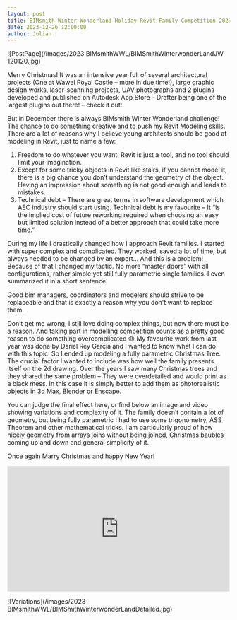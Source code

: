 ```yaml
---
layout: post  
title: BIMsmith Winter Wonderland Holiday Revit Family Competition 2023
date: 2023-12-26 12:00:00
author: Julian
---
```

![PostPage](/images/2023 BIMsmithWWL/BIMSmithWinterwonderLandJW 120120.jpg)

<!--excerpt-->

Merry Christmas! It was an intensive year full of several architectural projects (One at Wawel Royal Castle – more in due time!), large graphic design works, laser-scanning projects, UAV photographs and 2 plugins developed and published on Autodesk App Store – Drafter being one of the largest plugins out there! – check it out!

But in December there is always BIMsmith Winter Wonderland challenge! The chance to do something creative and to push my Revit Modeling skills. There are a lot of reasons why I believe young architects should be good at modeling in Revit, just to name a few:
1. Freedom to do whatever you want. Revit is just a tool, and no tool should limit your imagination.
2. Except for some tricky objects in Revit like stairs, if you cannot model it, there is a big chance you don’t understand the geometry of the object. Having an impression about something is not good enough and leads to mistakes.
3. Technical debt – There are great terms in software development which AEC industry should start using. Technical debt is my favourite – It “is the implied cost of future reworking required when choosing an easy but limited solution instead of a better approach that could take more time.”

During my life I drastically changed how I approach Revit families. I started with super complex and complicated. They worked, saved a lot of time, but always needed to be changed by an expert… And this is a problem! Because of that I changed my tactic. No more “master doors” with all configurations, rather simple yet still fully parametric single families. I even summarized it in a short sentence:

Good bim managers, coordinators and modelers should strive to be replaceable and that is exactly a reason why you don't want to replace them.

Don’t get me wrong, I still love doing complex things, but now there must be a reason. And taking part in modelling competition counts as a pretty good reason to do something overcomplicated 😉
My favourite work from last year was done by Dariel Rey García and I wanted to know what I can do with this topic. So I ended up modeling a fully parametric Christmas Tree.
The crucial factor I wanted to include was how well the family presents itself on the 2d drawing. Over the years I saw many Christmas trees and they shared the same problem – They were overdetailed and would print as a black mess. In this case it is simply better to add them as photorealistic objects in 3d Max, Blender or Enscape.

You can judge the final effect here, or find below an image and video showing variations and complexity of it. The family doesn’t contain a lot of geometry, but being fully parametric I had to use some trigonometry, ASS Theorem and other mathematical tricks. I am particularly proud of how nicely geometry from arrays joins without being joined, Christmas baubles coming up and down and general simplicity of it.

Once again Marry Christmas and happy New Year!

<div>
  <div style="position:relative;padding-top:56.25%;">
    <iframe src="https://www.youtube.com/embed/se3BDHIvOTg?si=p9JVBC7LmJBFvirs" frameborder="0" allowfullscreen
      style="position:absolute;top:0;left:0;width:100%;height:100%;"></iframe>
  </div>
</div>

  
![Variations](/images/2023 BIMsmithWWL/BIMSmithWinterwonderLandDetailed.jpg)
  
